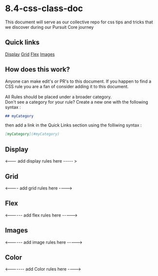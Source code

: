 # 8.4-css-class-doc

This document will serve as our collective repo for css tips and tricks that we discover during our Pursuit Core journey
## Quick links
[Display](#Display)
[Grid](#Grid)
[Flex](#Flex)
[Images](#Images)
 
## How does this work?
Anyone can make edit's or PR's to this document.  If you happen to find a CSS rule you are a fan of consider adding it to this document.  
<br>
All Rules should be placed under a broader category. 
<br>
Don't see a category for your rule?  Create a new one with the following syntax :

```md 
## myCategory
```
then add a link in the Quick Links section using the folliwing syntax :
```md
[myCategory](#myCategory)
```



## Display
<--- add display rules here ----- >

## Grid
<---- add grid rules here ---->

## Flex 

<------ add flex rules here ----->

## Images 
<------ add image rules here -----> 

## Color

<------- add Color rules here ----> 
